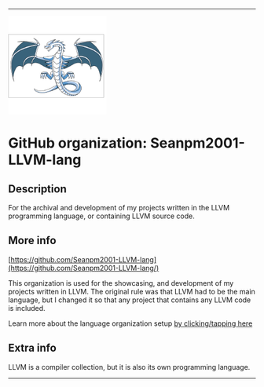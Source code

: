 
***

![LLVM_LogoGitHub.png failed to load. The file may be missing or corrupt. Check the file path for errors first.](/AdditionalInfo/2/Seanpm2001-LLVM-lang/LLVM_LogoGitHub.png)

# GitHub organization: Seanpm2001-LLVM-lang

## Description

For the archival and development of my projects written in the LLVM programming language, or containing LLVM source code.

## More info

[https://github.com/Seanpm2001-LLVM-lang](https://github.com/Seanpm2001-LLVM-lang/)

This organization is used for the showcasing, and development of my projects written in LLVM. The original rule was that LLVM had to be the main language, but I changed it so that any project that contains any LLVM code is included.

Learn more about the language organization setup [by clicking/tapping here](/AdditionalInfo/LanguageOrgs/README.md)

## Extra info

LLVM is a compiler collection, but it is also its own programming language.

***
